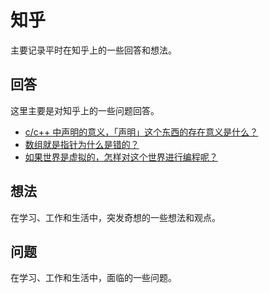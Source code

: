 # 知乎

主要记录平时在知乎上的一些回答和想法。

## 回答

这里主要是对知乎上的一些问题回答。

+ [c/c++ 中声明的意义，「声明」这个东西的存在意义是什么？](https://www.zhihu.com/question/666361866/answer/4654271484)
+ [数组就是指针为什么是错的？](https://www.zhihu.com/question/655341675/answer/4752032516)
+ [如果世界是虚拟的，怎样对这个世界进行编程呢？](https://www.zhihu.com/question/660688270/answer/4843911067)

## 想法

在学习、工作和生活中，突发奇想的一些想法和观点。

## 问题

在学习、工作和生活中，面临的一些问题。

